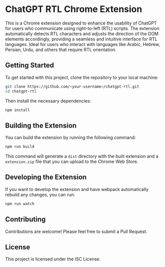 # ChatGPT RTL Chrome Extension

This is a Chrome extension designed to enhance the usability of ChatGPT for users who communicate using right-to-left (RTL) scripts. The extension automatically detects RTL characters and adjusts the direction of the DOM elements accordingly, providing a seamless and intuitive interface for RTL languages. Ideal for users who interact with languages like Arabic, Hebrew, Persian, Urdu, and others that require RTL orientation.

## Getting Started

To get started with this project, clone the repository to your local machine:

```bash
git clone https://github.com/<your-username>/chatgpt-rtl.git
cd chatgpt-rtl
```

Then install the necessary dependencies:

```bash
npm install
```

## Building the Extension

You can build the extension by running the following command:

```bash
npm run build
```

This command will generate a `dist` directory with the built extension and a `extension.zip` file that you can upload to the Chrome Web Store.

## Developing the Extension

If you want to develop the extension and have webpack automatically rebuild any changes, you can run:

```bash
npm run watch
```

## Contributing

Contributions are welcome! Please feel free to submit a Pull Request.

## License

This project is licensed under the ISC License.
